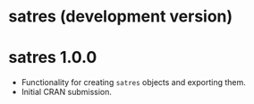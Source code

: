# satres (development version)

# satres 1.0.0
* Functionality for creating `satres` objects and exporting them.
* Initial CRAN submission.
